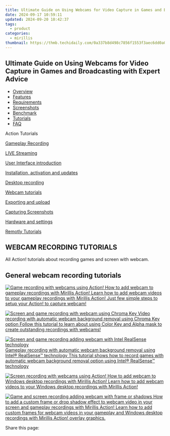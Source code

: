 ```yaml
---
title: Ultimate Guide on Using Webcams for Video Capture in Games and Broadcasting with Expert Advice
date: 2024-09-17 10:59:11
updated: 2024-09-20 10:42:37
tags:
  - product
categories:
  - mirillis
thumbnail: https://thmb.techidaily.com/0a337b8d498c7856f1553f3aec6dd0a0ba10469da4dedfe1c7e2e3409bef7181.jpg
---
```


## Ultimate Guide on Using Webcams for Video Capture in Games and Broadcasting with Expert Advice

* [Overview](https://tools.techidaily.com/mirillis/products/)
* [Features](https://tools.techidaily.com/mirillis/products/)
* [Requirements](https://tools.techidaily.com/mirillis/products/)
* [Screenshots](https://tools.techidaily.com/mirillis/products/)
* [Benchmark](https://tools.techidaily.com/mirillis/products/)
* [Tutorials](https://tools.techidaily.com/mirillis/products/)
* [FAQ](https://tools.techidaily.com/mirillis/products/)

Action Tutorials

[Gameplay Recording](https://tools.techidaily.com/mirillis/products/) 

[LIVE Streaming](https://tools.techidaily.com/mirillis/products/) 

[User Interface introduction](https://tools.techidaily.com/mirillis/products/) 

[Installation, activation and updates](https://tools.techidaily.com/mirillis/products/) 

[Desktop recording](https://tools.techidaily.com/mirillis/products/) 

[Webcam tutorials](https://tools.techidaily.com/mirillis/products/) 

[Exporting and upload](https://tools.techidaily.com/mirillis/products/) 

[Capturing Screenshots](https://tools.techidaily.com/mirillis/products/) 

[Hardware and settings](https://tools.techidaily.com/mirillis/products/) 

[Remotly Tutorials](https://remotly.com/tutorials/getting-started-with-remotly-for-windows-pc) 

## WEBCAM RECORDING TUTORIALS

 All Action! tutorials about recording games and screen with webcam. 

## General webcam recording tutorials

[![Game recording with webcams using Action!](https://mirillis.com/res/old/gfx/tutorials/thumbnail_webcam_gameplay_recording_x1.jpg) How to add webcam to gameplay recordings with Mirillis Action! Learn how to add webcam videos to your gameplay recordings with Mirillis Action! Just few simple steps to setup your Action! to capture webcam!](https://tools.techidaily.com/mirillis/products/) 

[![Screen and game recording with webcam using Chroma Key](https://mirillis.com/res/old/gfx/tutorials/thumbnail_webcam_recording_with_chroma_key.jpg) Video recording with automatic webcam background removal using Chroma Key option Follow this tutorial to learn about using Color Key and Alpha mask to create outstanding recordings with webcams!](https://tools.techidaily.com/mirillis/products/) 

[![Screen and game recording adding webcam with Intel RealSense technology](https://mirillis.com/res/old/gfx/tutorials/thumbnail_webcam_gameplay_recording_with_intel_realsense_technology.jpg) Gameplay recording with automatic webcam background removal using Intel® RealSense™ technology This tutorial shows how to record games with automatic webcam background removal option using Intel® RealSense™ technology](https://tools.techidaily.com/mirillis/products/) 

[![Screen recording with webcams using Action!](https://mirillis.com/res/old/gfx/tutorials/thumbnail_webcam_desktop_recording.jpg) How to add webcam to Windows desktop recordings with Mirillis Action! Learn how to add webcam videos to your Windows desktop recordings with Mirillis Action!](https://tools.techidaily.com/mirillis/products/) 

[![Game and screen recording adding webcam with frame or shadows](https://mirillis.com/res/old/gfx/tutorials/thumbnail_webcam_frames_and_effects.jpg) How to add a custom frame or drop shadow effect to webcam video in your screen and gameplay recordings with Mirillis Action! Learn how to add custom frames for webcam videos in your gameplay and Windows desktop recordings with Mirillis Action! overlay graphics.](https://tools.techidaily.com/mirillis/products/) 

 Share this page:

<ins class="adsbygoogle"
     style="display:block"
     data-ad-format="autorelaxed"
     data-ad-client="ca-pub-7571918770474297"
     data-ad-slot="1223367746"></ins>



<ins class="adsbygoogle"
     style="display:block"
     data-ad-client="ca-pub-7571918770474297"
     data-ad-slot="8358498916"
     data-ad-format="auto"
     data-full-width-responsive="true"></ins>
